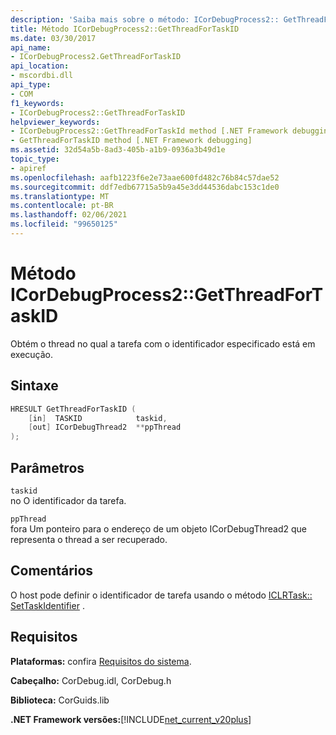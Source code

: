 ```yaml
---
description: 'Saiba mais sobre o método: ICorDebugProcess2:: GetThreadForTaskID'
title: Método ICorDebugProcess2::GetThreadForTaskID
ms.date: 03/30/2017
api_name:
- ICorDebugProcess2.GetThreadForTaskID
api_location:
- mscordbi.dll
api_type:
- COM
f1_keywords:
- ICorDebugProcess2::GetThreadForTaskID
helpviewer_keywords:
- ICorDebugProcess2::GetThreadForTaskId method [.NET Framework debugging]
- GetThreadForTaskID method [.NET Framework debugging]
ms.assetid: 32d54a5b-8ad3-405b-a1b9-0936a3b49d1e
topic_type:
- apiref
ms.openlocfilehash: aafb1223f6e2e73aae600fd482c76b84c57dae52
ms.sourcegitcommit: ddf7edb67715a5b9a45e3dd44536dabc153c1de0
ms.translationtype: MT
ms.contentlocale: pt-BR
ms.lasthandoff: 02/06/2021
ms.locfileid: "99650125"
---
```

# <a name="icordebugprocess2getthreadfortaskid-method"></a>Método ICorDebugProcess2::GetThreadForTaskID

Obtém o thread no qual a tarefa com o identificador especificado está em execução.  
  
## <a name="syntax"></a>Sintaxe  
  
```cpp  
HRESULT GetThreadForTaskID (  
    [in]  TASKID            taskid,  
    [out] ICorDebugThread2  **ppThread  
);  
```  
  
## <a name="parameters"></a>Parâmetros  

 `taskid`  
 no O identificador da tarefa.  
  
 `ppThread`  
 fora Um ponteiro para o endereço de um objeto ICorDebugThread2 que representa o thread a ser recuperado.  
  
## <a name="remarks"></a>Comentários  

 O host pode definir o identificador de tarefa usando o método [ICLRTask:: SetTaskIdentifier](../hosting/iclrtask-settaskidentifier-method.md) .  
  
## <a name="requirements"></a>Requisitos  

 **Plataformas:** confira [Requisitos do sistema](../../get-started/system-requirements.md).  
  
 **Cabeçalho:** CorDebug.idl, CorDebug.h  
  
 **Biblioteca:** CorGuids.lib  
  
 **.NET Framework versões:**[!INCLUDE[net_current_v20plus](../../../../includes/net-current-v20plus-md.md)]
